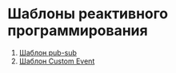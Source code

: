 # Шаблоны реактивного программирования

1. [Шаблон pub-sub](pub-sub/README.md)
2. [Шаблон Custom Event](custom-events/README.md)